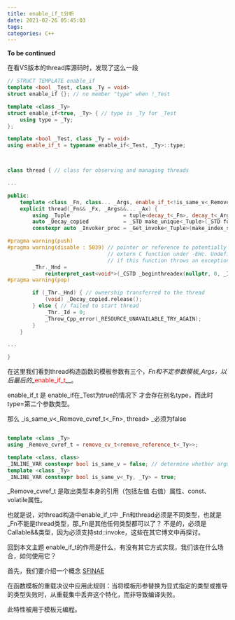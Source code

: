 ```yaml
---
title: enable_if_t分析
date: 2021-02-26 05:45:03
tags:
categories: C++
---
```


__To be continued__

在看VS版本的thread库源码时，发现了这么一段


```C++
// STRUCT TEMPLATE enable_if
template <bool _Test, class _Ty = void>
struct enable_if {}; // no member "type" when !_Test

template <class _Ty>
struct enable_if<true, _Ty> { // type is _Ty for _Test
    using type = _Ty;
};

template <bool _Test, class _Ty = void>
using enable_if_t = typename enable_if<_Test, _Ty>::type;



class thread { // class for observing and managing threads

...

public:
    template <class _Fn, class... _Args, enable_if_t<!is_same_v<_Remove_cvref_t<_Fn>, thread>, int> = 0>
    explicit thread(_Fn&& _Fx, _Args&&... _Ax) {
        using _Tuple                 = tuple<decay_t<_Fn>, decay_t<_Args>...>;
        auto _Decay_copied           = _STD make_unique<_Tuple>(_STD forward<_Fn>(_Fx), _STD forward<_Args>(_Ax)...);
        constexpr auto _Invoker_proc = _Get_invoke<_Tuple>(make_index_sequence<1 + sizeof...(_Args)>{});

#pragma warning(push)
#pragma warning(disable : 5039) // pointer or reference to potentially throwing function passed to
                                // extern C function under -EHc. Undefined behavior may occur
                                // if this function throws an exception. (/Wall)
        _Thr._Hnd =
            reinterpret_cast<void*>(_CSTD _beginthreadex(nullptr, 0, _Invoker_proc, _Decay_copied.get(), 0, &_Thr._Id));
#pragma warning(pop)

        if (_Thr._Hnd) { // ownership transferred to the thread
            (void) _Decay_copied.release();
        } else { // failed to start thread
            _Thr._Id = 0;
            _Throw_Cpp_error(_RESOURCE_UNAVAILABLE_TRY_AGAIN);
        }
    }

...

}
```

在这里我们看到thread构造函数的模板参数有三个，_Fn和不定参数模板_Args，以后最后的__<font color=red>enable_if_t</font>__。

enable_if_t 是 enable_if在_Test为true的情况下 才会存在别名type，而此时type=第二个参数类型。

那么 _is_same_v<_Remove_cvref_t<_Fn>, thread> _必须为false

```C++

template <class _Ty>
using _Remove_cvref_t = remove_cv_t<remove_reference_t<_Ty>>;

template <class, class>
_INLINE_VAR constexpr bool is_same_v = false; // determine whether arguments are the same type
template <class _Ty>
_INLINE_VAR constexpr bool is_same_v<_Ty, _Ty> = true;
```

_Remove_cvref_t 是取出类型本身的引用（包括左值 右值）属性、const、volatile属性。  

也就是说，对thread构造中enable_if_t中 _Fn和thread必须是不同类型，也就是_Fn不能是thread类型，那_Fn是其他任何类型都可以了？ 不是的，必须是Callable&&类型，因为必须支持std::invoke，这些在其它博文中再探讨。  



回到本文主题 enable_if_t的作用是什么，有没有其它方式实现，我们该在什么场合，如何使用它？  


首先，我们要介绍一个概念 [SFINAE](https://en.cppreference.com/w/cpp/language/sfinae)  

在函数模板的重载决议中应用此规则：当将模板形参替换为显式指定的类型或推导的类型失败时，从重载集中丢弃这个特化，而非导致编译失败。

此特性被用于模板元编程。




